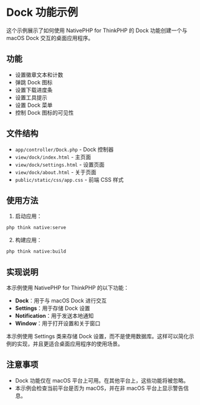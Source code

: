 # Dock 功能示例

这个示例展示了如何使用 NativePHP for ThinkPHP 的 Dock 功能创建一个与 macOS Dock 交互的桌面应用程序。

## 功能

- 设置徽章文本和计数
- 弹跳 Dock 图标
- 设置下载进度条
- 设置工具提示
- 设置 Dock 菜单
- 控制 Dock 图标的可见性

## 文件结构

- `app/controller/Dock.php` - Dock 控制器
- `view/dock/index.html` - 主页面
- `view/dock/settings.html` - 设置页面
- `view/dock/about.html` - 关于页面
- `public/static/css/app.css` - 前端 CSS 样式

## 使用方法

1. 启动应用：

```bash
php think native:serve
```

2. 构建应用：

```bash
php think native:build
```

## 实现说明

本示例使用 NativePHP for ThinkPHP 的以下功能：

- **Dock**：用于与 macOS Dock 进行交互
- **Settings**：用于存储 Dock 设置
- **Notification**：用于发送本地通知
- **Window**：用于打开设置和关于窗口

本示例使用 Settings 类来存储 Dock 设置，而不是使用数据库。这样可以简化示例的实现，并且更适合桌面应用程序的使用场景。

## 注意事项

- Dock 功能仅在 macOS 平台上可用。在其他平台上，这些功能将被忽略。
- 本示例会检查当前平台是否为 macOS，并在非 macOS 平台上显示警告信息。

